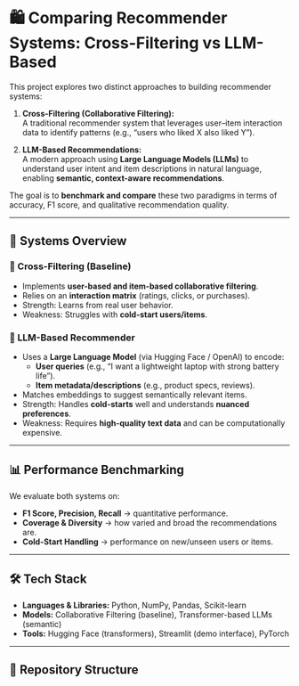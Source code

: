# 🛍️ Comparing Recommender Systems: Cross-Filtering vs LLM-Based  

This project explores two distinct approaches to building recommender systems:  

1. **Cross-Filtering (Collaborative Filtering):**  
   A traditional recommender system that leverages user–item interaction data to identify patterns (e.g., “users who liked X also liked Y”).  

2. **LLM-Based Recommendations:**  
   A modern approach using **Large Language Models (LLMs)** to understand user intent and item descriptions in natural language, enabling **semantic, context-aware recommendations**.  

The goal is to **benchmark and compare** these two paradigms in terms of accuracy, F1 score, and qualitative recommendation quality.  

---

## 🚀 Systems Overview  

### 🔹 Cross-Filtering (Baseline)  
- Implements **user-based and item-based collaborative filtering**.  
- Relies on an **interaction matrix** (ratings, clicks, or purchases).  
- Strength: Learns from real user behavior.  
- Weakness: Struggles with **cold-start users/items**.  

### 🔹 LLM-Based Recommender  
- Uses a **Large Language Model** (via Hugging Face / OpenAI) to encode:  
  - **User queries** (e.g., “I want a lightweight laptop with strong battery life”).  
  - **Item metadata/descriptions** (e.g., product specs, reviews).  
- Matches embeddings to suggest semantically relevant items.  
- Strength: Handles **cold-starts** well and understands **nuanced preferences**.  
- Weakness: Requires **high-quality text data** and can be computationally expensive.  

---

## 📊 Performance Benchmarking  

We evaluate both systems on:  
- **F1 Score, Precision, Recall** → quantitative performance.  
- **Coverage & Diversity** → how varied and broad the recommendations are.  
- **Cold-Start Handling** → performance on new/unseen users or items.  

---

## 🛠️ Tech Stack  

- **Languages & Libraries:** Python, NumPy, Pandas, Scikit-learn  
- **Models:** Collaborative Filtering (baseline), Transformer-based LLMs (semantic)  
- **Tools:** Hugging Face (transformers), Streamlit (demo interface), PyTorch  

---

## 📂 Repository Structure  

